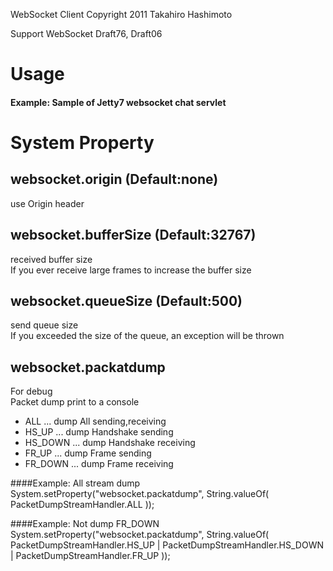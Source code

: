 WebSocket Client
Copyright 2011 Takahiro Hashimoto

Support WebSocket Draft76, Draft06

Usage
=====

<script src="https://gist.github.com/949562.js"> </script>

        
#### Example: Sample of Jetty7 websocket chat servlet

<script src="https://gist.github.com/949572.js"> </script>


System Property
===============

websocket.origin (Default:none)  
-------------------------------------------
use Origin header

websocket.bufferSize (Default:32767)  
---------------------------------------------------
received buffer size  
If you ever receive large frames to increase the buffer size

 websocket.queueSize (Default:500)  
------------------------------------------------
send queue size  
If you exceeded the size of the queue, an exception will be thrown

 websocket.packatdump  
--------------------------------
For debug  
Packet dump print to a console
    
  - ALL     ... dump All sending,receiving
  - HS_UP   ... dump Handshake sending
  - HS_DOWN ... dump Handshake receiving
  - FR_UP   ... dump Frame sending
  - FR_DOWN ... dump Frame receiving


####Example: All stream dump
    System.setProperty("websocket.packatdump", String.valueOf(
                                             PacketDumpStreamHandler.ALL
                                     ));

####Example: Not dump FR_DOWN    
    System.setProperty("websocket.packatdump", String.valueOf(
                                               PacketDumpStreamHandler.HS_UP
                                             | PacketDumpStreamHandler.HS_DOWN
                                             | PacketDumpStreamHandler.FR_UP
                                      ));
